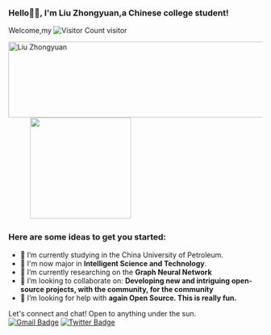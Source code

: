 ### Hello🙏🏻, I'm Liu Zhongyuan,a Chinese college student!
Welcome,my ![Visitor Count](https://profile-counter.glitch.me/Liuzycn/count.svg) visitor  


<img align="left" src="https://media.giphy.com/media/zmiadtrSYNiLYwcXHD/giphy.gif?cid=82a1493bapb94hde9i500kisrmzod4r7iagv6zlytyqh156s&ep=v1_gifs_trending&rid=giphy.gif&ct=g" alt="Liu Zhongyuan" width="600" height="150"/>&nbsp; &nbsp; &nbsp;&nbsp; &nbsp; &nbsp;
<img align="" src="https://media.giphy.com/media/jRf5fsn8G6YaogAWxn/giphy.gif" width="200" height="200"/>
### Here are some ideas to get you started:  
- 🔭 I’m currently studying in the China University of Petroleum.
- 💬 I'm now major in **Intelligent Science and Technology**.
- 🌱 I’m currently researching on the **Graph Neural Network**
- 👯 I’m looking to collaborate on: **Developing new and intriguing open-source projects, with the community, for the community**
- 🤔 I’m looking for help with **again Open Source. This is really fun.**

Let's connect and chat! Open to anything under the sun.    
[![Gmail Badge](https://img.shields.io/badge/-liuzy0158@gmail.com-c14438?style=flat-square&logo=Gmail&logoColor=white&link=mailto:liuzy0158@gmail.com)](mailto:liuzy0158@gmail.com)
[![Twitter Badge](https://img.shields.io/badge/-Liuzy-1ca0f1?style=flat-square&logo=twitter&logoColor=white&link=https://twitter.com/Liudoublefire)](https://twitter.com/Liudoublefire)
